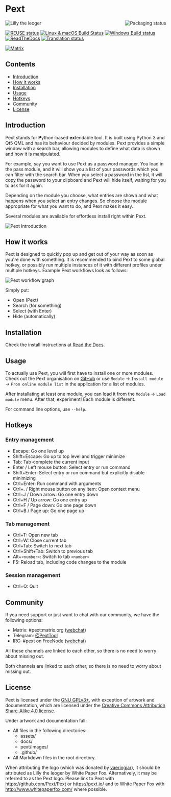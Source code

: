 # Pext

<a href="https://repology.org/metapackage/pext/versions">
    <img src="https://repology.org/badge/vertical-allrepos/pext.svg?minversion=0.35" alt="Packaging status" align="right">
</a>

![Lilly the leoger](/assets/logo.png)

[![REUSE status](https://api.reuse.software/badge/github.com/Pext/Pext)](https://api.reuse.software/info/github.com/Pext/Pext)
[![Linux & macOS Build Status](https://github.com/Pext/Pext/actions/workflows/main.yml/badge.svg)](https://github.com/Pext/Pext/actions/workflows/main.yml)
[![Windows Build status](https://ci.appveyor.com/api/projects/status/73oaa4x1spa5vumx/branch/master?svg=true)](https://ci.appveyor.com/project/TheLastProject/pext/branch/master)
[![ReadTheDocs](https://readthedocs.org/projects/pext/badge/?version=latest)](https://pext.readthedocs.io/en/latest/?badge=latest)
[![Translation status](https://hosted.weblate.org/widgets/pext/-/svg-badge.svg)](https://hosted.weblate.org/engage/pext/?utm_source=widget)

[![Matrix](https://img.shields.io/matrix/pext:matrix.org.svg)](https://riot.im/app/#/room/#pext:matrix.org)

## Contents

- [Introduction](#introduction)
- [How it works](#how-it-works)
- [Installation](#installation)
- [Usage](#usage)
- [Hotkeys](#hotkeys)
- [Community](#community)
- [License](#license)

## Introduction

Pext stands for **P**ython-based **ex**tendable **t**ool. It is built using
Python 3 and Qt5 QML and has its behaviour decided by modules. Pext provides a
simple window with a search bar, allowing modules to define what data is shown
and how it is manipulated.

For example, say you want to use Pext as a password manager. You load in the
pass module, and it will show you a list of your passwords which you can filter
with the search bar. When you select a password in the list, it will copy the
password to your clipboard and Pext will hide itself, waiting for you to ask for
it again.

Depending on the module you choose, what entries are shown and what happens when
you select an entry changes. So choose the module appropriate for what you want
to do, and Pext makes it easy.

Several modules are available for effortless install right within Pext.

![Pext Introduction](/assets/pext_intro.gif)

## How it works

Pext is designed to quickly pop up and get out of your way as soon as you're
done with something. It is recommended to bind Pext to some global hotkey, or
possibly run multiple instances of it with different profiles under multiple
hotkeys. Example Pext workflows look as follows:

![Pext workflow graph](/assets/workflow_graph.png)

Simply put:

- Open (Pext)
- Search (for something)
- Select (with Enter)
- Hide (automatically)

## Installation

Check the install instructions at [Read the Docs](https://pext.readthedocs.io/en/latest/installation.html).

## Usage

To actually use Pext, you will first have to install one or more modules. Check
out the Pext organisation on [GitHub](https://github.com/Pext) or use `Module`
-> `Install module` -> `From online module list` in the application for a list
of modules.

After installating at least one module, you can load it from the `Module` ->
`Load module` menu. After that, experiment! Each module is different.

For command line options, use `--help`.

## Hotkeys

### Entry management

- Escape: Go one level up
- Shift+Escape: Go up to top level and trigger minimize
- Tab: Tab-complete the current input
- Enter / Left mouse button: Select entry or run command
- Shift+Enter: Select entry or run command but explicitly disable minimizing
- Ctrl+Enter: Run command with arguments
- Ctrl+. / Right mouse button on any item: Open context menu
- Ctrl+J / Down arrow: Go one entry down
- Ctrl+H / Up arrow: Go one entry up
- Ctrl+F / Page down: Go one page down
- Ctrl+B / Page up: Go one page up

### Tab management

- Ctrl+T: Open new tab
- Ctrl+W: Close current tab
- Ctrl+Tab: Switch to next tab
- Ctrl+Shift+Tab: Switch to previous tab
- Alt+`<number>`: Switch to tab `<number>`
- F5: Reload tab, including code changes to the module

### Session management

- Ctrl+Q: Quit

## Community

If you need support or just want to chat with our community, we have the
following options:

- Matrix: #pext:matrix.org
  ([webchat](https://riot.im/app/#/room/#pext:matrix.org))
- Telegram: [@PextTool](https://t.me/PextTool)
- IRC: #pext on FreeNode
  ([webchat](http://webchat.freenode.net/?channels=%23pext&uio=MTY9dHJ1ZQ79))

All these channels are linked to each other, so there is no need to worry about
missing out.

Both channels are linked to each other, so there is no need to worry about missing out.

## License

Pext is licensed under the [GNU GPLv3+](LICENSES/GPL-3.0-or-later.txt), with
exception of artwork and documentation, which are licensed under the
[Creative Commons Attribution Share-Alike 4.0 license](LICENSES/CC-BY-SA-4.0.txt).

Under artwork and documentation fall:

- All files in the following directories:
  - assets/
  - docs/
  - pext/images/
  - .github/
- All Markdown files in the root directory.

When attributing the logo (which was donated by
[vaeringjar](https://notabug.org/vaeringjar)), it should be attributed as Lilly
the leoger by White Paper Fox. Alternatively, it may be referred to as the Pext
logo. Please link to Pext with <https://github.com/Pext/Pext> or
<https://pext.io/> and to White Paper Fox with <http://www.whitepaperfox.com/>
where possible.

